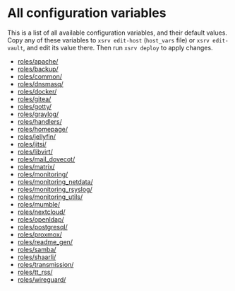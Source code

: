 # All configuration variables

This is a list of all available configuration variables, and their default values.
Copy any of these variables to `xsrv edit-host` (`host_vars` file) or `xsrv edit-vault`, and edit its value there.
Then run `xsrv deploy` to apply changes.

<!--BEGIN ROLES LIST-->
- [roles/apache/](https://gitlab.com/nodiscc/xsrv/-/blob/master/roles/apache/defaults/main.yml)
- [roles/backup/](https://gitlab.com/nodiscc/xsrv/-/blob/master/roles/backup/defaults/main.yml)
- [roles/common/](https://gitlab.com/nodiscc/xsrv/-/blob/master/roles/common/defaults/main.yml)
- [roles/dnsmasq/](https://gitlab.com/nodiscc/xsrv/-/blob/master/roles/dnsmasq/defaults/main.yml)
- [roles/docker/](https://gitlab.com/nodiscc/xsrv/-/blob/master/roles/docker/defaults/main.yml)
- [roles/gitea/](https://gitlab.com/nodiscc/xsrv/-/blob/master/roles/gitea/defaults/main.yml)
- [roles/gotty/](https://gitlab.com/nodiscc/xsrv/-/blob/master/roles/gotty/defaults/main.yml)
- [roles/graylog/](https://gitlab.com/nodiscc/xsrv/-/blob/master/roles/graylog/defaults/main.yml)
- [roles/handlers/](https://gitlab.com/nodiscc/xsrv/-/blob/master/roles/handlers/defaults/main.yml)
- [roles/homepage/](https://gitlab.com/nodiscc/xsrv/-/blob/master/roles/homepage/defaults/main.yml)
- [roles/jellyfin/](https://gitlab.com/nodiscc/xsrv/-/blob/master/roles/jellyfin/defaults/main.yml)
- [roles/jitsi/](https://gitlab.com/nodiscc/xsrv/-/blob/master/roles/jitsi/defaults/main.yml)
- [roles/libvirt/](https://gitlab.com/nodiscc/xsrv/-/blob/master/roles/libvirt/defaults/main.yml)
- [roles/mail_dovecot/](https://gitlab.com/nodiscc/xsrv/-/blob/master/roles/mail_dovecot/defaults/main.yml)
- [roles/matrix/](https://gitlab.com/nodiscc/xsrv/-/blob/master/roles/matrix/defaults/main.yml)
- [roles/monitoring/](https://gitlab.com/nodiscc/xsrv/-/blob/master/roles/monitoring/defaults/main.yml)
- [roles/monitoring_netdata/](https://gitlab.com/nodiscc/xsrv/-/blob/master/roles/monitoring_netdata/defaults/main.yml)
- [roles/monitoring_rsyslog/](https://gitlab.com/nodiscc/xsrv/-/blob/master/roles/monitoring_rsyslog/defaults/main.yml)
- [roles/monitoring_utils/](https://gitlab.com/nodiscc/xsrv/-/blob/master/roles/monitoring_utils/defaults/main.yml)
- [roles/mumble/](https://gitlab.com/nodiscc/xsrv/-/blob/master/roles/mumble/defaults/main.yml)
- [roles/nextcloud/](https://gitlab.com/nodiscc/xsrv/-/blob/master/roles/nextcloud/defaults/main.yml)
- [roles/openldap/](https://gitlab.com/nodiscc/xsrv/-/blob/master/roles/openldap/defaults/main.yml)
- [roles/postgresql/](https://gitlab.com/nodiscc/xsrv/-/blob/master/roles/postgresql/defaults/main.yml)
- [roles/proxmox/](https://gitlab.com/nodiscc/xsrv/-/blob/master/roles/proxmox/defaults/main.yml)
- [roles/readme_gen/](https://gitlab.com/nodiscc/xsrv/-/blob/master/roles/readme_gen/defaults/main.yml)
- [roles/samba/](https://gitlab.com/nodiscc/xsrv/-/blob/master/roles/samba/defaults/main.yml)
- [roles/shaarli/](https://gitlab.com/nodiscc/xsrv/-/blob/master/roles/shaarli/defaults/main.yml)
- [roles/transmission/](https://gitlab.com/nodiscc/xsrv/-/blob/master/roles/transmission/defaults/main.yml)
- [roles/tt_rss/](https://gitlab.com/nodiscc/xsrv/-/blob/master/roles/tt_rss/defaults/main.yml)
- [roles/wireguard/](https://gitlab.com/nodiscc/xsrv/-/blob/master/roles/wireguard/defaults/main.yml)
<!--END ROLES LIST-->
